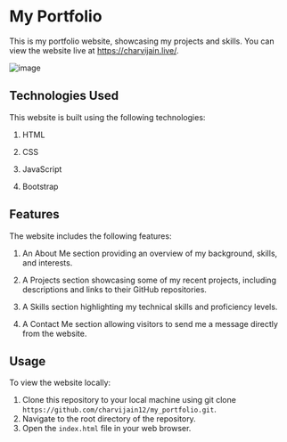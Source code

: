 # My Portfolio
This is my portfolio website, showcasing my projects and skills. You can view the website live at https://charvijain.live/.


![image]((https://github.com/charvijain12/my_portfolio/assets/97164074/85518aa0-00e3-454c-863e-57ff3e55b6de)
)


## Technologies Used
This website is built using the following technologies:

1. HTML

2. CSS

3. JavaScript

4. Bootstrap


## Features
The website includes the following features:

1. An About Me section providing an overview of my background, skills, and interests.

2. A Projects section showcasing some of my recent projects, including descriptions and links to their GitHub repositories.

3. A Skills section highlighting my technical skills and proficiency levels.

4. A Contact Me section allowing visitors to send me a message directly from the website.

## Usage
To view the website locally:

1. Clone this repository to your local machine using git clone `https://github.com/charvijain12/my_portfolio.git`.
2. Navigate to the root directory of the repository.
3. Open the `index.html` file in your web browser.



